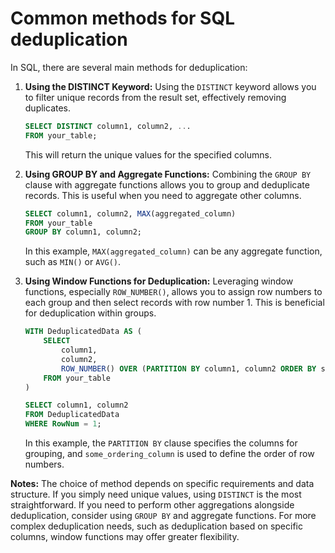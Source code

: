 # Common methods for SQL deduplication

In SQL, there are several main methods for deduplication:

1. **Using the DISTINCT Keyword:**
   Using the `DISTINCT` keyword allows you to filter unique records from the result set, effectively removing duplicates.

   ```sql
   SELECT DISTINCT column1, column2, ...
   FROM your_table;
   ```

   This will return the unique values for the specified columns.

2. **Using GROUP BY and Aggregate Functions:**
   Combining the `GROUP BY` clause with aggregate functions allows you to group and deduplicate records. This is useful when you need to aggregate other columns.

   ```sql
   SELECT column1, column2, MAX(aggregated_column)
   FROM your_table
   GROUP BY column1, column2;
   ```

   In this example, `MAX(aggregated_column)` can be any aggregate function, such as `MIN()` or `AVG()`.

3. **Using Window Functions for Deduplication:**
   Leveraging window functions, especially `ROW_NUMBER()`, allows you to assign row numbers to each group and then select records with row number 1. This is beneficial for deduplication within groups.

   ```sql
   WITH DeduplicatedData AS (
       SELECT
           column1,
           column2,
           ROW_NUMBER() OVER (PARTITION BY column1, column2 ORDER BY some_ordering_column) AS RowNum
       FROM your_table
   )

   SELECT column1, column2
   FROM DeduplicatedData
   WHERE RowNum = 1;
   ```

   In this example, the `PARTITION BY` clause specifies the columns for grouping, and `some_ordering_column` is used to define the order of row numbers.

**Notes:**
The choice of method depends on specific requirements and data structure. If you simply need unique values, using `DISTINCT` is the most straightforward. If you need to perform other aggregations alongside deduplication, consider using `GROUP BY` and aggregate functions. For more complex deduplication needs, such as deduplication based on specific columns, window functions may offer greater flexibility.
